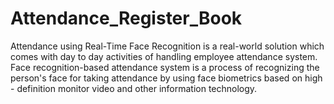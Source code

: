 # Attendance_Register_Book
Attendance using Real-Time Face Recognition is a real-world solution which comes with day to day activities of handling employee attendance system. Face recognition-based attendance system is a process of recognizing the person's face for taking attendance by using face biometrics based on high - definition monitor video and other information technology.
